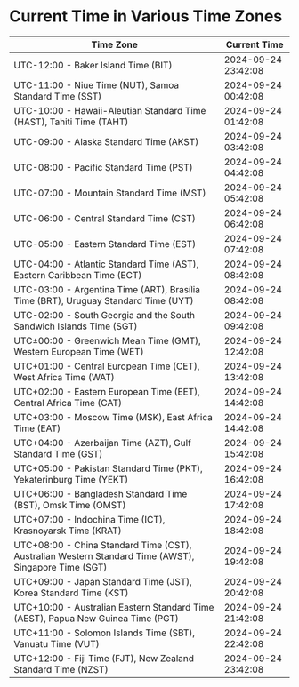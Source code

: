 # Current Time in Various Time Zones

| Time Zone | Current Time |
|-----------|--------------|
| UTC-12:00 - Baker Island Time (BIT) | 2024-09-24 23:42:08 |
| UTC-11:00 - Niue Time (NUT), Samoa Standard Time (SST) | 2024-09-24 00:42:08 |
| UTC-10:00 - Hawaii-Aleutian Standard Time (HAST), Tahiti Time (TAHT) | 2024-09-24 01:42:08 |
| UTC-09:00 - Alaska Standard Time (AKST) | 2024-09-24 03:42:08 |
| UTC-08:00 - Pacific Standard Time (PST) | 2024-09-24 04:42:08 |
| UTC-07:00 - Mountain Standard Time (MST) | 2024-09-24 05:42:08 |
| UTC-06:00 - Central Standard Time (CST) | 2024-09-24 06:42:08 |
| UTC-05:00 - Eastern Standard Time (EST) | 2024-09-24 07:42:08 |
| UTC-04:00 - Atlantic Standard Time (AST), Eastern Caribbean Time (ECT) | 2024-09-24 08:42:08 |
| UTC-03:00 - Argentina Time (ART), Brasília Time (BRT), Uruguay Standard Time (UYT) | 2024-09-24 08:42:08 |
| UTC-02:00 - South Georgia and the South Sandwich Islands Time (SGT) | 2024-09-24 09:42:08 |
| UTC±00:00 - Greenwich Mean Time (GMT), Western European Time (WET) | 2024-09-24 12:42:08 |
| UTC+01:00 - Central European Time (CET), West Africa Time (WAT) | 2024-09-24 13:42:08 |
| UTC+02:00 - Eastern European Time (EET), Central Africa Time (CAT) | 2024-09-24 14:42:08 |
| UTC+03:00 - Moscow Time (MSK), East Africa Time (EAT) | 2024-09-24 14:42:08 |
| UTC+04:00 - Azerbaijan Time (AZT), Gulf Standard Time (GST) | 2024-09-24 15:42:08 |
| UTC+05:00 - Pakistan Standard Time (PKT), Yekaterinburg Time (YEKT) | 2024-09-24 16:42:08 |
| UTC+06:00 - Bangladesh Standard Time (BST), Omsk Time (OMST) | 2024-09-24 17:42:08 |
| UTC+07:00 - Indochina Time (ICT), Krasnoyarsk Time (KRAT) | 2024-09-24 18:42:08 |
| UTC+08:00 - China Standard Time (CST), Australian Western Standard Time (AWST), Singapore Time (SGT) | 2024-09-24 19:42:08 |
| UTC+09:00 - Japan Standard Time (JST), Korea Standard Time (KST) | 2024-09-24 20:42:08 |
| UTC+10:00 - Australian Eastern Standard Time (AEST), Papua New Guinea Time (PGT) | 2024-09-24 21:42:08 |
| UTC+11:00 - Solomon Islands Time (SBT), Vanuatu Time (VUT) | 2024-09-24 22:42:08 |
| UTC+12:00 - Fiji Time (FJT), New Zealand Standard Time (NZST) | 2024-09-24 23:42:08 |
